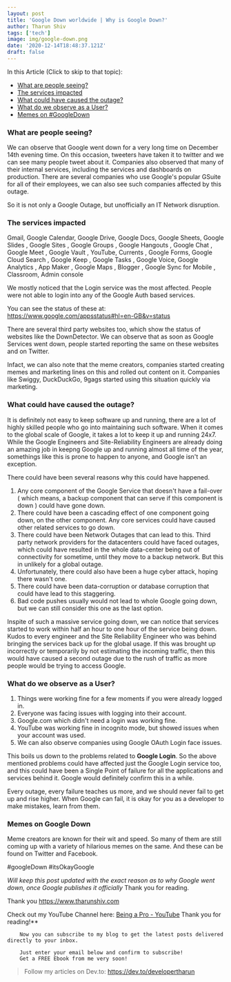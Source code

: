```yaml
---
layout: post
title: 'Google Down worldwide | Why is Google Down?'
author: Tharun Shiv
tags: ['tech']
image: img/google-down.png
date: '2020-12-14T18:48:37.121Z'
draft: false
---
```


In this Article (Click to skip to that topic):

- [What are people seeing? ](#one)
- [The services impacted](#two)
- [What could have caused the outage?](#three)
- [What do we observe as a User?](#four)
- [Memes on #GoogleDown](#five)

<h3 id='one'> What are people seeing? </h3>

We can observe that Google went down for a very long time on December 14th evening time. On this occasion, tweeters have taken it to twitter and we can see many people tweet about it. Companies also observed that many of their internal services, including the services and dashboards on production. There are several companies who use Google's popular GSuite for all of their employees, we can also see such companies affected by this outage.

So it is not only a Google Outage, but unofficially an IT Network disruption.

<h3 id='two'> The services impacted </h3>

Gmail, Google Calendar, Google Drive, Google Docs, Google Sheets, Google Slides , Google Sites , Google Groups , Google Hangouts , Google Chat , Google Meet , Google Vault , YouTube, Currents , Google Forms, Google Cloud Search , Google Keep , Google Tasks , Google Voice, Google Analytics , App Maker , Google Maps , Blogger , Google Sync for Mobile , Classroom, Admin console

We mostly noticed that the Login service was the most affected. People were not able to login into any of the Google Auth based services.

You can see the status of these at: https://www.google.com/appsstatus#hl=en-GB&v=status

There are several third party websites too, which show the status of websites like the DownDetector. We can observe that as soon as Google Services went down, people started reporting the same on these websites and on Twitter.

Infact, we can also note that the meme creators, companies started creating memes and marketing lines on this and rolled out content on it. Companies like Swiggy, DuckDuckGo, 9gags started using this situation quickly via marketing.

<h3 id='three'> What could have caused the outage? </h3>

It is definitely not easy to keep software up and running, there are a lot of highly skilled people who go into maintaining such software. When it comes to the global scale of Google, it takes a lot to keep it up and running 24x7. While the Google Engineers and Site-Reliability Engineers are already doing an amazing job in keepng Google up and running almost all time of the year, somethings like this is prone to happen to anyone, and Google isn't an exception.

There could have been several reasons why this could have happened.

1. Any core component of the Google Service that doesn't have a fail-over ( which means, a backup component that can serve if this component is down ) could have gone down.
2. There could have been a cascading effect of one component going down, on the other component. Any core services could have caused other related services to go down.
3. There could have been Network Outages that can lead to this. Third party network providers for the datacenters could have faced outages, which could have resulted in the whole data-center being out of connectivity for sometime, until they move to a backup network. But this in unlikely for a global outage.
4. Unfortunately, there could also have been a huge cyber attack, hoping there wasn't one.
5. There could have been data-corruption or database corruption that could have lead to this staggering.
6. Bad code pushes usually would not lead to whole Google going down, but we can still consider this one as the last option.

Inspite of such a massive service going down, we can notice that services started to work within half an hour to one hour of the service being down. Kudos to every engineer and the Site Reliability Engineer who was behind bringing the services back up for the global usage. If this was brought up incorrectly or temporarily by not estimating the incoming traffic, then this would have caused a second outage due to the rush of traffic as more people would be trying to access Google.

<h3 id='four'> What do we observe as a User? </h3>

1. Things were working fine for a few moments if you were already logged in.
2. Everyone was facing issues with logging into their account.
3. Google.com which didn't need a login was working fine.
4. YouTube was working fine in incognito mode, but showed issues when your account was used.
5. We can also observe companies using Google OAuth Login face issues.

This boils us down to the problems related to **Google Login**. So the above mentioned problems could have affected just the Google Login service too, and this could have been a Single Point of failure for all the applications and services behind it. Google would definitely confirm this in a while.

Every outage, every failure teaches us more, and we should never fail to get up and rise higher. When Google can fail, it is okay for you as a developer to make mistakes, learn from them.

<h3 id='five'> Memes on Google Down</h3>

Meme creators are known for their wit and speed. So many of them are still coming up with a variety of hilarious memes on the same. And these can be found on Twitter and Facebook.

\#googleDown
\#itsOkayGoogle

_Will keep this post updated with the exact reason as to why Google went down, once Google publishes it officially_ Thank you for reading.

Thank you
https://www.tharunshiv.com

Check out my YouTube Channel here: <a href="https://www.youtube.com/c/developerTharun">Being a Pro - YouTube</a> Thank you for reading!\*\*

        Now you can subscribe to my blog to get the latest posts delivered directly to your inbox.

        Just enter your email below and confirm to subscribe!
        Get a FREE Ebook from me very soon!

> Follow my articles on Dev.to: https://dev.to/developertharun
